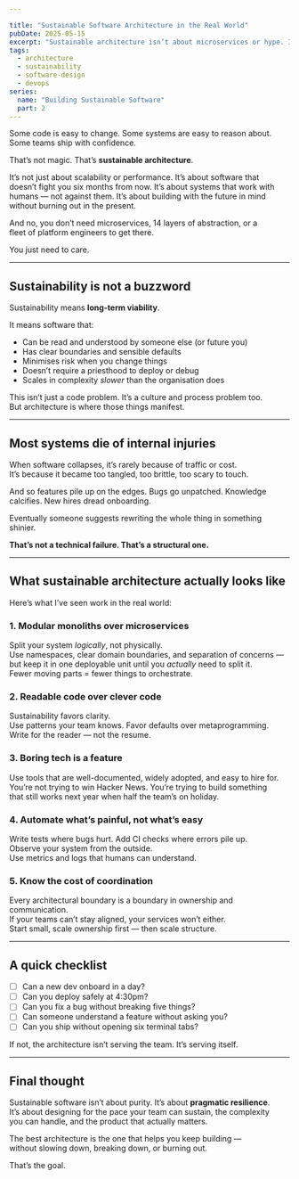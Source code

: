```yaml
---

title: "Sustainable Software Architecture in the Real World"
pubDate: 2025-05-15
excerpt: "Sustainable architecture isn’t about microservices or hype. It’s about building systems that keep working — for people, for years, without burning out the team."
tags:
  - architecture
  - sustainability
  - software-design
  - devops
series:
  name: "Building Sustainable Software"
  part: 2
--- 
```


Some code is easy to change. Some systems are easy to reason about.  
Some teams ship with confidence.

That’s not magic. That’s **sustainable architecture**.

It’s not just about scalability or performance. It’s about software that  
doesn’t fight you six months from now. It’s about systems that work with  
humans — not against them. It’s about building with the future in mind  
without burning out in the present.

And no, you don’t need microservices, 14 layers of abstraction, or a  
fleet of platform engineers to get there.

You just need to care.

<!--more-->

---

## Sustainability is not a buzzword

Sustainability means **long-term viability**.

It means software that:

- Can be read and understood by someone else (or future you)  
- Has clear boundaries and sensible defaults  
- Minimises risk when you change things  
- Doesn’t require a priesthood to deploy or debug  
- Scales in complexity *slower* than the organisation does

This isn’t just a code problem. It’s a culture and process problem too.  
But architecture is where those things manifest.

---

## Most systems die of internal injuries

When software collapses, it’s rarely because of traffic or cost.  
It’s because it became too tangled, too brittle, too scary to touch.

And so features pile up on the edges. Bugs go unpatched. Knowledge  
calcifies. New hires dread onboarding.

Eventually someone suggests rewriting the whole thing in something  
shinier.

**That’s not a technical failure. That’s a structural one.**

---

## What sustainable architecture actually looks like

Here’s what I’ve seen work in the real world:

### 1. **Modular monoliths over microservices**  
Split your system *logically*, not physically.  
Use namespaces, clear domain boundaries, and separation of concerns —  
but keep it in one deployable unit until you *actually* need to split it.  
Fewer moving parts = fewer things to orchestrate.

### 2. **Readable code over clever code**  
Sustainability favors clarity.  
Use patterns your team knows. Favor defaults over metaprogramming.  
Write for the reader — not the resume.

### 3. **Boring tech is a feature**  
Use tools that are well-documented, widely adopted, and easy to hire for.  
You’re not trying to win Hacker News. You’re trying to build something  
that still works next year when half the team’s on holiday.

### 4. **Automate what’s painful, not what’s easy**  
Write tests where bugs hurt. Add CI checks where errors pile up.  
Observe your system from the outside.  
Use metrics and logs that humans can understand.

### 5. **Know the cost of coordination**  
Every architectural boundary is a boundary in ownership and communication.  
If your teams can’t stay aligned, your services won’t either.  
Start small, scale ownership first — then scale structure.

---

## A quick checklist

- [ ] Can a new dev onboard in a day?  
- [ ] Can you deploy safely at 4:30pm?  
- [ ] Can you fix a bug without breaking five things?  
- [ ] Can someone understand a feature without asking you?  
- [ ] Can you ship without opening six terminal tabs?

If not, the architecture isn’t serving the team. It’s serving itself.

---

## Final thought

Sustainable software isn’t about purity. It’s about **pragmatic resilience**.  
It’s about designing for the pace your team can sustain, the complexity  
you can handle, and the product that actually matters.

The best architecture is the one that helps you keep building —  
without slowing down, breaking down, or burning out.

That’s the goal.
